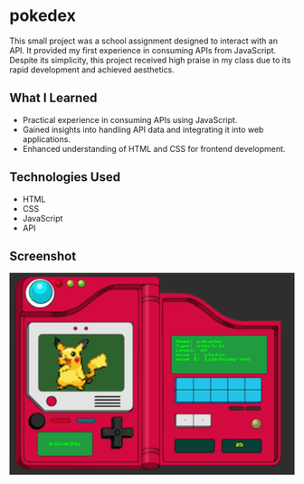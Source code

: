 # pokedex

This small project was a school assignment designed to interact with an API. It provided my first experience in consuming APIs from JavaScript. Despite its simplicity, this project received high praise in my class due to its rapid development and achieved aesthetics.

## What I Learned

- Practical experience in consuming APIs using JavaScript.
- Gained insights into handling API data and integrating it into web applications.
- Enhanced understanding of HTML and CSS for frontend development.

## Technologies Used

- HTML
- CSS
- JavaScript
- API

## Screenshot
![Screenshot](./capture-ecran.png)
